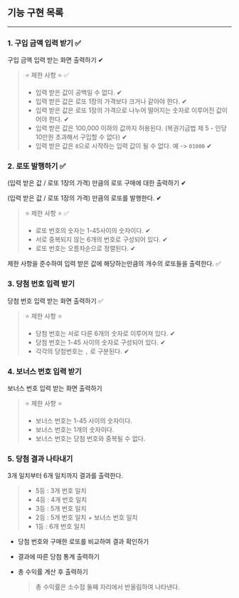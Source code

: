 ## 기능 구현 목록

<hr/>

### 1. 구입 금액 입력 받기 ✅

구입 금액 입력 받는 화면 출력하기 ✔︎

> ⭐️ 제한 사항 ⭐️ ✅
>
> - 입력 받은 값이 공백일 수 없다. ✔︎
> - 입력 받은 값은 로또 1장의 가격보다 크거나 같아야 한다. ✔︎
> - 입력 받은 값은 로또 1장의 가격으로 나누어 떨어지는 숫자로 이루어진 값이어야 한다. ✔︎
> - 입력 받은 값은 100,000 이하의 값까지 허용된다. (복권기금법 제 5 - 인당 10만원 초과해서 구입할 수 없다) ✔︎
> - 입력 받은 값은 `0`으로 시작하는 입력 값이 될 수 없다. 예 -> `01000` ✔︎

### 2. 로또 발행하기 ✅

(입력 받은 값 / 로또 1장의 가격) 만큼의 로또 구매에 대한 출력하기 ✔︎

(입력 받은 값 / 로또 1장의 가격) 만큼의 로또를 발행한다. ✔︎

> ⭐️ 제한 사항 ⭐️ ✅
>
> - 로또 번호의 숫자는 1-45사이의 숫자이다. ✔︎
> - 서로 중복되지 않는 6개의 번호로 구성되어 있다. ✔︎
> - 로또 번호는 오름차순으로 정렬된다. ✔︎

제한 사항을 준수하여 입력 받은 값에 해당하는만큼의 개수의 로또들을 출력한다. ✅

### 3. 당첨 번호 입력 받기

당첨 번호 입력 받는 화면 출력하기 ✅

> ⭐️ 제한 사항 ⭐️
>
> - 당첨 번호는 서로 다른 6개의 숫자로 이루어져 있다. ✔︎
> - 당첨 번호는 1-45 사이의 숫자로 구성되어 있다. ✔︎
> - 각각의 당첨번호는 `,` 로 구분된다. ✔︎

### 4. 보너스 번호 입력 받기

보너스 번호 입력 받는 화면 출력하기

> ⭐️ 제한 사항 ⭐️
>
> - 보너스 번호는 1-45 사이의 숫자이다.
> - 보너스 번호는 1개의 숫자이다.
> - 보너스 번호는 당첨 번호와 중복될 수 없다.

### 5. 당첨 결과 나타내기

3개 일치부터 6개 일치까지 결과를 출력한다.

> - 5등 : 3개 번호 일치
> - 4등 : 4개 번호 일치
> - 3등 : 5개 번호 일치
> - 2등 : 5개 번호 일치 + 보너스 번호 일치
> - 1등 : 6개 번호 일치

- 당첨 번호와 구매한 로또를 비교하여 결과 확인하기

- 결과에 따른 당첨 통계 출력하기

- 총 수익률 계산 후 출력하기

  > 총 수익률은 소수점 둘째 자리에서 반올림하여 나타낸다.
